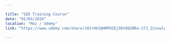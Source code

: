 ```yaml
---

title: "SEO Training Course"
date: "02/03/2024"
location: "Moz / Udemy"
link: "https://www.udemy.com/share/101rH63@HMPOZEj9EV08ZNRa-27J_ZznxwlgNP3gfso-uX8CR86-an7r0T0uSbM09-TJTRdiFg==/"
 
---
```

